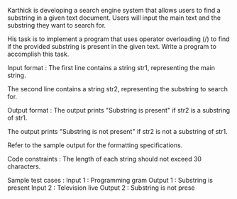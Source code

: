 Karthick is developing a search engine system that allows users to find a substring in a given text document. Users will input the main text and the substring they want to search for.



His task is to implement a program that uses operator overloading (/) to find if the provided substring is present in the given text. Write a program to accomplish this task.

Input format :
The first line contains a string str1, representing the main string.

The second line contains a string str2, representing the substring to search for.

Output format :
The output prints "Substring is present" if str2 is a substring of str1.

The output prints "Substring is not present" if str2 is not a substring of str1.



Refer to the sample output for the formatting specifications.

Code constraints :
The length of each string should not exceed 30 characters.

Sample test cases :
Input 1 :
Programming
gram
Output 1 :
Substring is present
Input 2 :
Television
live
Output 2 :
Substring is not prese
